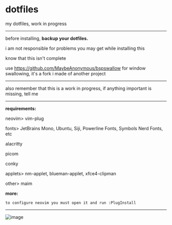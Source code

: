 # dotfiles
my dotfiles, work in progress

---

before installing, **backup your dotfiles.**

i am not responsible for problems you may get while installing this

know that this isn't complete

use https://github.com/MaybeAnonymous/bspswallow for window swallowing, it's a fork i made of another project

---

also remember that this is a work in progress, if anything important is missing, tell me

---

**requirements:**

neovim> vim-plug

fonts> JetBrains Mono, Ubuntu, Siji, Powerline Fonts, Symbols Nerd Fonts, etc

alacritty

picom

conky

applets> nm-applet, blueman-applet, xfce4-clipman

other> maim

**more:**
```
to configure neovim you must open it and run :PlugInstall
```

---
![image](https://user-images.githubusercontent.com/89218161/151441716-4b9ea61d-1140-4966-b21f-f51aca54c006.png)
